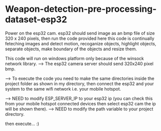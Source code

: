 # Weapon-detection-pre-processing-dataset-esp32
Power on the esp32 cam. esp32 should send image as an bmp file of size 320 x 240 pixels, then run the code provided here this code is continually feteching images and detect motion, recoganize objects, highlight objects, separate objects, make boundary of the objects and resize them. 

This code will run on windows platform only because of the winsock network library. 
--> The esp32 camera server should send 320x240 pixel bmp.

--> To execute the code you need to make the same directories inside the project folder as shown in my directory, then connect the esp32 and your system to the same wifi network i.e. your mobile hotspot. 

--> NEED to modify ESP_SERVER_IP to your esp32 ip (you can check this from your mobile hotspot connected devices then select esp32 cam the ip will be shown there).
--> NEED to modify the path variable to your project directory.

then execute... :)
